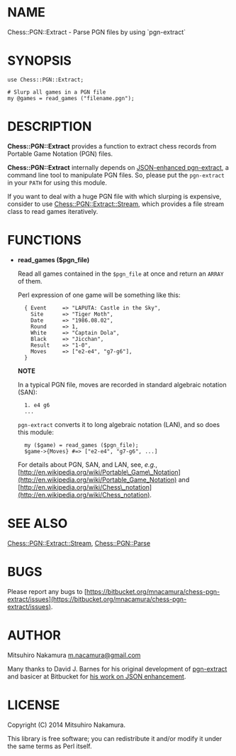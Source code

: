 # NAME

Chess::PGN::Extract - Parse PGN files by using \`pgn-extract\`

# SYNOPSIS

    use Chess::PGN::Extract;

    # Slurp all games in a PGN file
    my @games = read_games ("filename.pgn");

# DESCRIPTION

**Chess::PGN::Extract** provides a function to extract chess records from
Portable Game Notation (PGN) files.

**Chess::PGN::Extract** internally depends on
[JSON-enhanced pgn-extract](https://bitbucket.org/mnacamura/pgn-extract),
a command line tool to manipulate PGN files. So, please put the `pgn-extract`
in your `PATH` for using this module.

If you want to deal with a huge PGN file with which slurping is expensive,
consider to use [Chess::PGN::Extract::Stream](https://metacpan.org/pod/Chess::PGN::Extract::Stream), which provides a file stream
class to read games iteratively.

# FUNCTIONS

- **read\_games ($pgn\_file)**

    Read all games contained in the `$pgn_file` at once and return an `ARRAY` of
    them.

    Perl expression of one game will be something like this:

        { Event     => "LAPUTA: Castle in the Sky",
          Site      => "Tiger Moth",
          Date      => "1986.08.02",
          Round     => 1,
          White     => "Captain Dola",
          Black     => "Jicchan",
          Result    => "1-0",
          Moves     => ["e2-e4", "g7-g6"],
        }

    **NOTE**

    In a typical PGN file, moves are recorded in standard algebraic notation
    (SAN):

        1. e4 g6
        ...

    `pgn-extract` converts it to long algebraic notation (LAN), and so does this
    module:

        my ($game) = read_games ($pgn_file);
        $game->{Moves} #=> ["e2-e4", "g7-g6", ...]

    For details about PGN, SAN, and LAN, see, _e.g._,
    [http://en.wikipedia.org/wiki/Portable\_Game\_Notation](http://en.wikipedia.org/wiki/Portable_Game_Notation) and
    [http://en.wikipedia.org/wiki/Chess\_notation](http://en.wikipedia.org/wiki/Chess_notation).

# SEE ALSO

[Chess::PGN::Extract::Stream](https://metacpan.org/pod/Chess::PGN::Extract::Stream), [Chess::PGN::Parse](https://metacpan.org/pod/Chess::PGN::Parse)

# BUGS

Please report any bugs to
[https://bitbucket.org/mnacamura/chess-pgn-extract/issues](https://bitbucket.org/mnacamura/chess-pgn-extract/issues).

# AUTHOR

Mitsuhiro Nakamura <m.nacamura@gmail.com>

Many thanks to David J. Barnes for his original development of
[pgn-extract](http://www.cs.kent.ac.uk/people/staff/djb/pgn-extract/) and
basicer at Bitbucket for
[his work on JSON enhancement](https://bitbucket.org/basicer/pgn-extract/).

# LICENSE

Copyright (C) 2014 Mitsuhiro Nakamura.

This library is free software; you can redistribute it and/or modify
it under the same terms as Perl itself.
